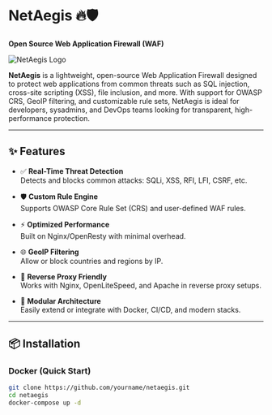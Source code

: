 # NetAegis 🔥🛡️  
**Open Source Web Application Firewall (WAF)**


![NetAegis Logo](https://raw.githubusercontent.com/aeonmike/netaegis/main/assets/netaegis-logo.png)


**NetAegis** is a lightweight, open-source Web Application Firewall designed to protect web applications from common threats such as SQL injection, cross-site scripting (XSS), file inclusion, and more. With support for OWASP CRS, GeoIP filtering, and customizable rule sets, NetAegis is ideal for developers, sysadmins, and DevOps teams looking for transparent, high-performance protection.

---

## ✨ Features

- ✅ **Real-Time Threat Detection**  
  Detects and blocks common attacks: SQLi, XSS, RFI, LFI, CSRF, etc.

- 🛡️ **Custom Rule Engine**  
  Supports OWASP Core Rule Set (CRS) and user-defined WAF rules.

- ⚡ **Optimized Performance**  
  Built on Nginx/OpenResty with minimal overhead.

- 🌐 **GeoIP Filtering**  
  Allow or block countries and regions by IP.

- 🔧 **Reverse Proxy Friendly**  
  Works with Nginx, OpenLiteSpeed, and Apache in reverse proxy setups.

- 🔌 **Modular Architecture**  
  Easily extend or integrate with Docker, CI/CD, and modern stacks.

---

## 📦 Installation

### Docker (Quick Start)
```bash
git clone https://github.com/yourname/netaegis.git
cd netaegis
docker-compose up -d
